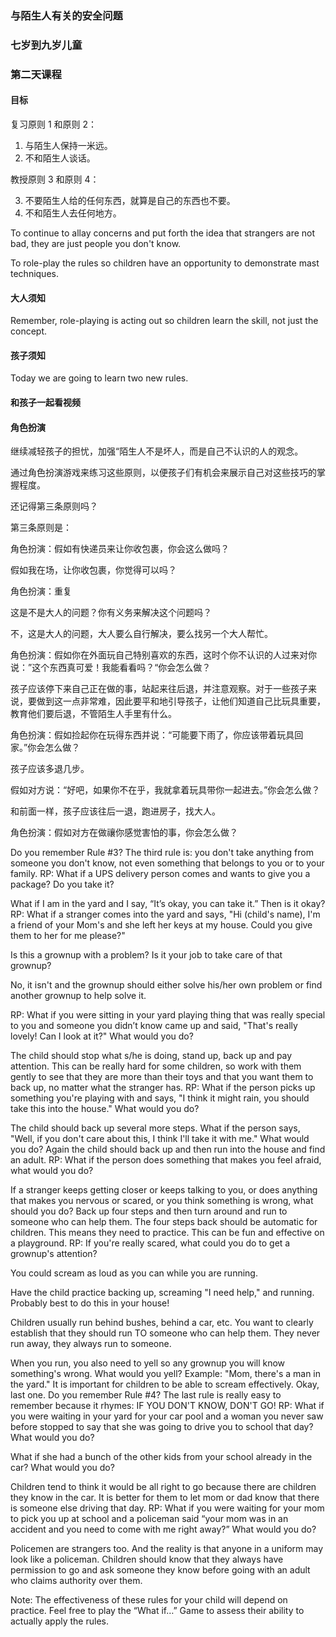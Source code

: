 ### 与陌生人有关的安全问题

### 七岁到九岁儿童

### 第二天课程

#### 目标

复习原则 1 和原则 2：

1. 与陌生人保持一米远。
2. 不和陌生人谈话。

教授原则 3 和原则 4：

3. 不要陌生人给的任何东西，就算是自己的东西也不要。
4. 不和陌生人去任何地方。

To continue to allay concerns and put forth the idea that strangers are not bad, they are just people you  don't know.

To role-play the rules so children have an opportunity to demonstrate mast techniques.

#### 大人须知

Remember, role-playing is acting out so children learn the skill, not just the concept.

#### 孩子须知
 
Today we are going to learn two new rules.

#### 和孩子一起看视频

#### 角色扮演

继续减轻孩子的担忧，加强“陌生人不是坏人，而是自己不认识的人的观念。

通过角色扮演游戏来练习这些原则，以便孩子们有机会来展示自己对这些技巧的掌握程度。

还记得第三条原则吗？

第三条原则是：

角色扮演：假如有快递员来让你收包裹，你会这么做吗？

假如我在场，让你收包裹，你觉得可以吗？

角色扮演：重复

这是不是大人的问题？你有义务来解决这个问题吗？

不，这是大人的问题，大人要么自行解决，要么找另一个大人帮忙。

角色扮演：假如你在外面玩自己特别喜欢的东西，这时个你不认识的人过来对你说：”这个东西真可爱！我能看看吗？“你会怎么做？

孩子应该停下来自己正在做的事，站起来往后退，并注意观察。对于一些孩子来说，要做到这一点非常难，因此要平和地引导孩子，让他们知道自己比玩具重要，教育他们要后退，不管陌生人手里有什么。

角色扮演：假如捡起你在玩得东西并说：“可能要下雨了，你应该带着玩具回家。”你会怎么做？

孩子应该多退几步。

假如对方说：“好吧，如果你不在乎，我就拿着玩具带你一起进去。”你会怎么做？

和前面一样，孩子应该往后一退，跑进房子，找大人。

角色扮演：假如对方在做禳你感觉害怕的事，你会怎么做？


Do you remember Rule #3?
The third rule is: you don't take anything from someone you don't know, not even something that belongs to you or to your family.
RP:  What if a UPS delivery person comes and wants to give you a package? Do you take it?

What if I am in the yard and I say, “It’s okay, you can take it.”  Then is it okay?
RP:  What if a stranger comes into the yard and says, "Hi (child's name), I'm a friend of your Mom's and she left her keys at my house. Could you give them to her for me please?"

Is this a grownup with a problem? Is it your job to take care of that grownup?

No, it isn't and the grownup should either solve his/her own problem or find another grownup to help solve it.

RP: What if you were sitting in your yard playing thing that was really special to you and someone you didn’t know came up and said, "That's really lovely! Can I look at it?"  What would you do?

The child should stop what s/he is doing, stand up, back up and pay attention.  This can be really hard for some children, so work with them gently to see that they are more than their toys and that you want them to back up, no matter what the stranger has.
RP:   What if the person picks up something you're playing with and says, "I think it might rain, you should take this into the house." What would you do?

The child should back up several more steps.
What if the person says, "Well, if you don't care about this, I think I'll take it with me." What would you do?
Again the child should back up and then run into the house and find an adult.
RP: What if the person does something that makes you feel afraid, what would you do?

If a stranger keeps getting closer or keeps talking to you, or does anything that makes you nervous or scared, or you think something is wrong, what should you do?
Back up four steps and then turn around and run to someone who can help them.
The four steps back should be automatic for children. This means they need to practice. This can be fun and effective on a playground.
RP:  If you're really scared, what could you do to get a grownup's attention?

You could scream as loud as you can while you are running.

Have the child practice backing up, screaming "I need help," and running.  Probably best to do this in your house!

Children usually run behind bushes, behind a car, etc.   You want to clearly establish that they should run TO someone who can help them. They never run away, they always run to someone. 

When you run, you also need to yell so any grownup you will know something's wrong.
What would you yell?
Example: "Mom, there's a man in the yard." It is important for children to be able to scream effectively.
Okay, last one.  Do you remember Rule #4?
The last rule is really easy to remember because it rhymes:
IF YOU DON'T KNOW, DON'T GO!
RP:  What if you were waiting in your yard for your car pool and a woman you never saw before stopped to say that she was going to drive you to school that day? What would you do? 

What if she had a bunch of the other kids from your school already in the car?  What would you do?

Children tend to think it would be all right to go because there are children they know in the car. It is better for them to let mom or dad know that there is someone else driving that day.
RP:  What if you were waiting for your mom to pick you up at school and a policeman said “your mom was in an accident and you need to come with me right away?”  What would you do?

Policemen are strangers too. And the reality is that anyone in a uniform may look like a policeman.  Children should know that they always have permission to go and ask someone they know before going with an adult who claims authority over them. 

Note:  The effectiveness of these rules for your child will depend on practice.  Feel free to play the “What if…” Game to assess their ability to actually apply the rules.  
